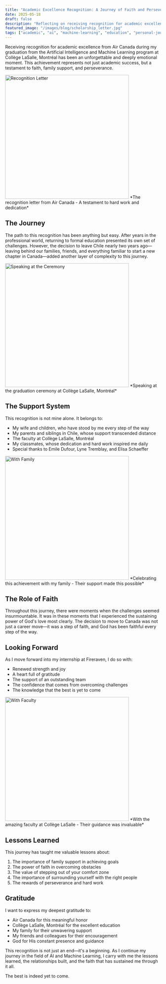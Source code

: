 ```yaml
---
title: "Academic Excellence Recognition: A Journey of Faith and Perseverance"
date: 2025-05-18
draft: false
description: "Reflecting on receiving recognition for academic excellence from Air Canada during my graduation from the Artificial Intelligence and Machine Learning program at Collège LaSalle, Montréal."
featured_image: "/images/blog/scholarship_letter.jpg"
tags: ["academic", "ai", "machine-learning", "education", "personal-journey"]
---
```


Receiving recognition for academic excellence from Air Canada during my graduation from the Artificial Intelligence and Machine Learning program at Collège LaSalle, Montréal has been an unforgettable and deeply emotional moment. This achievement represents not just academic success, but a testament to faith, family support, and perseverance.

<img src="/images/beca_lasalle/scholarship_letter.jpg" alt="Recognition Letter" width="400"/>
*The recognition letter from Air Canada - A testament to hard work and dedication*

## The Journey

The path to this recognition has been anything but easy. After years in the professional world, returning to formal education presented its own set of challenges. However, the decision to leave Chile nearly two years ago—leaving behind our families, friends, and everything familiar to start a new chapter in Canada—added another layer of complexity to this journey.

<img src="/images/beca_lasalle/scholarship_speaking.jpg" alt="Speaking at the Ceremony" width="400"/>
*Speaking at the graduation ceremony at Collège LaSalle, Montréal*

## The Support System

This recognition is not mine alone. It belongs to:

- My wife and children, who have stood by me every step of the way
- My parents and siblings in Chile, whose support transcended distance
- The faculty at Collège LaSalle, Montréal
- My classmates, whose dedication and hard work inspired me daily
- Special thanks to Emile Dufour, Lyne Tremblay, and Elisa Schaeffer

<img src="/images/beca_lasalle/scholarship_family.png" alt="With Family" width="400"/>
*Celebrating this achievement with my family - Their support made this possible*

## The Role of Faith

Throughout this journey, there were moments when the challenges seemed insurmountable. It was in these moments that I experienced the sustaining power of God's love most clearly. The decision to move to Canada was not just a career move—it was a step of faith, and God has been faithful every step of the way.

## Looking Forward

As I move forward into my internship at Fireraven, I do so with:

- Renewed strength and joy
- A heart full of gratitude
- The support of an outstanding team
- The confidence that comes from overcoming challenges
- The knowledge that the best is yet to come

<img src="/images/beca_lasalle/scholarship_with_college.jpg" alt="With Faculty" width="400"/>
*With the amazing faculty at Collège LaSalle - Their guidance was invaluable*

## Lessons Learned

This journey has taught me valuable lessons about:

1. The importance of family support in achieving goals
2. The power of faith in overcoming obstacles
3. The value of stepping out of your comfort zone
4. The importance of surrounding yourself with the right people
5. The rewards of perseverance and hard work

## Gratitude

I want to express my deepest gratitude to:

- Air Canada for this meaningful honor
- Collège LaSalle, Montréal for the excellent education
- My family for their unwavering support
- My friends and colleagues for their encouragement
- God for His constant presence and guidance

This recognition is not just an end—it's a beginning. As I continue my journey in the field of AI and Machine Learning, I carry with me the lessons learned, the relationships built, and the faith that has sustained me through it all.

The best is indeed yet to come. 